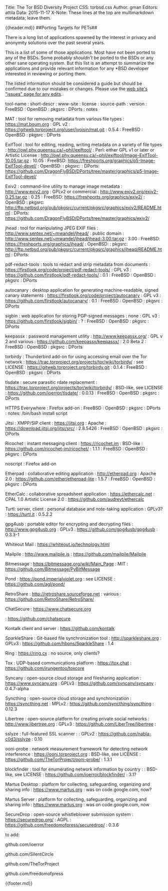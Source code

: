 Title: The Tor BSD Diversity Project
CSS: torbsd.css
Author: gman
Editors: attila
Data: 2015-11-17
X-Note: These lines at the top are multimarkdown metadata; leave them.


{{header.md}}
##Porting Targets for PETs##

There is a long list of applications spawned by the interest in privacy and anonymity solutions over the past several years.

This is a list of some of those applications. Most have not been ported to any of the BSDs. Some probably *shouldn't* be ported to the BSDs or any other sane operating system. But this list is an attempt to summarize the applications and provide relevant information for any *BSD developer interested in reviewing or porting them.

The listed information should be considered a guide but should be confirmed due to our mistakes or changes. Please use the [web site's "issues" page for any edits](https://github.com/torbsd/torbsd.github.io/issues/).

tool-name
: short-descr
: www-site
: license
: source-path
: version
: FreeBSD
: OpenBSD
: pkgsrc
: DPorts
: notes

MAT
: tool for removing metadata from various file types
: https://mat.boum.org
: GPL v2
: https://gitweb.torproject.org/user/jvoisin/mat.git
: 0.5.4
: FreeBSD 
: OpenBSD
: pkgsrc
: DPorts

ExifTool 
: tool for editing, reading, writing metadata on a variety of file types 
: http://owl.phy.queensu.ca/~phil/exiftool/
: Perl: either GPL v1 or later or Artistic License
: http://owl.phy.queensu.ca/~phil/exiftool/Image-ExifTool-10.05.tar.gz
: 10.05
: FreeBSD: https://freshports.org/graphics/p5-Image-ExifTool-devel/
: OpenBSD: 
: pkgsrc: 
: DPorts: https://github.com/DragonFlyBSD/DPorts/tree/master/graphics/p5-Image-ExifTool-devel/


Exiv2
: command-line utility to manage image metadata
: http://www.exiv2.org
: GPLv2 or commercial
: http://www.exiv2.org/exiv2-0.25.tar.gz
: 0.25
: FreeBSD: https://freshports.org/graphics/exiv2/
: OpenBSD
: pkgsrc: http://ftp.netbsd.org/pub/pkgsrc/current/pkgsrc/graphics/exiv2/README.html
: DPorts: https://github.com/DragonFlyBSD/DPorts/tree/master/graphics/exiv2/

jhead
: tool for manipulating JPEG EXIF files
: http://www.sentex.net/~mwandel/jhead/
: public domain
: http://www.sentex.net/~mwandel/jhead/jhead-3.00.tar.gz
: 3.00
: FreeBSD: https://freshports.org/graphics/jhead/
: OpenBSD: 
: pkgsrc: http://ftp.netbsd.org/pub/pkgsrc/current/pkgsrc/graphics/jhead/README.html
: DPorts:

pdf-redact-tools
: tools to redact and strip metadata from documents
: https://firstlook.org/code/project/pdf-redact-tools/
: GPL v3
: https://github.com/firstlook/pdf-redact-tools/
: 0.1
: FreeBSD
: OpenBSD
: pkgsrc
: DPorts

autocanary
: desktop application for generating machine-readable, signed canary statements
: https://firstlook.org/code/project/autocanary
: GPL v3
: https://github.com/firstlook/autocanary/
: 0.1
: FreeBSD
: OpenBSD
: pkgsrc
: DPorts

sigbin
: web application for storing PGP-signed messages
: none
: GPL v3
: https://github.com/firstlook/sigbin/
: ?
: FreeBSD
: OpenBSD
: pkgsrc
: DPorts

keepassx
: password management utility
: http://www.keepassx.org/
: GPL v 2 and various
: https://github.com/keepassx/keepassx/
: 2.0 Beta 2
: FreeBSD
: OpenBSD
: pkgsrc
: DPorts

torbirdy
: Thunderbird add-on for using accessing email over the Tor network
: https://trac.torproject.org/projects/tor/wiki/torbirdy/
: see LICENSE
: https://gitweb.torproject.org/torbirdy.git
: 0.1.4
: FreeBSD
: OpenBSD
: pkgsrc
: DPorts

tlsdate
: secure parasitic rdate replacement
: https://trac.torproject.org/projects/tor/wiki/torbirdy/
: BSD-like, see LICENSE
: https://github.com/ioerror/tlsdate/
: 0.0.13
: FreeBSD
: OpenBSD
: pkgsrc
: DPorts

HTTPS Everywhere
: Firefox add-on
: FreeBSD
: OpenBSD
: pkgsrc
: DPorts
: notes: /bin/bash install script

Jitsi
: XMPP/SIP client
: https://jitsi.org
: Apache
: https://download.jitsi.org/jitsi/src/
: 2.8.5426
: FreeBSD
: OpenBSD
: pkgsrc
: DPorts

Ricochet
: instant messaging client
: https://ricochet.im
: BSD-like
: https://github.com/ricochet-im/ricochet/
: 1.1.1
: FreeBSD
: OpenBSD
: pkgsrc
: DPorts

noscript
: Firefox add-on

Etherpad
: collaborative editing application
: http://etherpad.org
: Apache 2.0
: https://github.com/ether/etherpad-lite
: 1.5.7
: FreeBSD
: OpenBSD
: pkgsrc
: DPorts

EtherCalc
: collaborative spreadsheet application
: https://ethercalc.net
: CPAL 1.0 Artistic License 2.0
: https://github.com/audreyt/ethercalc

Turtl: server, client
: personal database and note-taking application
: GPLv3?
: https://turtl.it
: 0.5.2.2

gpg4usb
: portable editor for encrypting and decrypting files
: http://www.gpg4usb.org
: GPLv3
: https://github.com/gpg4usb/gpg4usb
: 0.3.3-1

Whiteout Mail
: https://whiteout.io/technology.html

Mailpile
: http://www.mailpile.is
: https://github.com/mailpile/Mailpile

Bitmessage
: https://bitmessage.org/wiki/Main_Page
: MIT
: https://github.com/Bitmessage/PyBitMessage

Pond
: https://pond.imperialviolet.org
: see LICENSE
: https://github.com/agl/pond/

RetroShare
: http://retroshare.sourceforge.net
: various
: https://github.com/RetroShare/RetroShare/

ChatSecure
: https://www.chatsecure.org

: https://github.com/chatsecure

Kontalk client and server
: https://github.com/kontalk

SparkleShare
: Git-based file synchronization tool
: http://sparkleshare.org
: GPLv3
: https://github.com/hbons/SparkleShare
: 1.4

Ring
: https://ring.cx
: no source, only clients?

Tox
: UDP-based communications platform
: https://tox.chat
: https://github.com/irungentoo/toxcore

Syncany
: open-source cloud storage and filesharing application
: https://www.syncany.org
: GPLv3
: https://github.com/syncany/syncany
: 0.4.7-alpha

Syncthing
: open-source cloud storage and synchronization
: https://syncthing.net
: MPLv2
: https://github.com/syncthing/syncthing
: 0.12.3

Libertree
: open-source platform for creating private social networks
: http://www.libertree.org
: GPLv3
: https://github.com/LiberTree/libertree
: 

sslyze
: full-featured SSL scanner
: 
: GPLv2
: https://github.com/nabla-c0d3/sslyze
: 0.10

ooni-probe
: network measurement framework for detecting network interference
: https://ooni.torproject.org
: BSD-like, see LICENSE
: https://github.com/TheTorProject/ooni-probe/
: 1.3.1

blockfinder
: tool for enumerating network information by country
: 
: BSD-like, see LICENSE
: https://github.com/ioerror/blockfinder/
: 3.1?

Martus Desktop
: platform for collecting, safeguarding, organizing and sharing info
: https://www.martus.org
: was on code.google.com, now?

Martus Server
: platform for collecting, safeguarding, organizing and sharing info
: https://www.martus.org
: was on code.google.com, now

SecureDrop
: open-source whistleblower submission system
: https://securedrop.org/
: AGPL
: https://github.com/freedomofpress/securedrop/
: 0.3.6

to add:

github.com/ioerror

github.com/SilentCircle

github.com/TheTorProject

github.com/freedomofpress






{{footer.md}}

